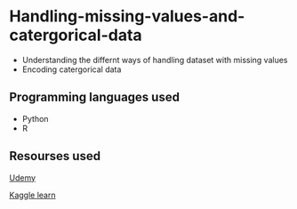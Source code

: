 # Handling-missing-values-and-catergorical-data
+ Understanding the differnt ways of handling dataset with missing values 
+ Encoding catergorical data 

## Programming languages used 
+ Python 
+ R
## Resourses used 
[Udemy](https://www.udemy.com/machinelearning/learn/v4/content)

[Kaggle learn](https://www.kaggle.com/learn/machine-learning)
